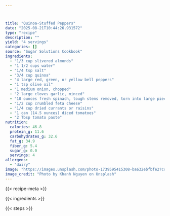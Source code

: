 ```yaml
---



title: "Quinoa-Stuffed Peppers"
date: "2025-08-21T10:44:26.931572"
type: "recipe"
description: ""
yield: "4 servings"
categories: []
source: "Sugar Solutions Cookbook"
ingredients:
  - "1/3 cup slivered almonds"
  - "1 1/2 cups water"
  - "1/4 tsp salt"
  - "3/4 cup quinoa"
  - "4 large red, green, or yellow bell peppers"
  - "1 tsp olive oil"
  - "1 medium onion, chopped"
  - "2 large cloves garlic, minced"
  - "10 ounces fresh spinach, tough stems removed, torn into large pieces"
  - "1/2 cup crumbled feta cheese"
  - "1/4 cup dried currants or raisins"
  - "1 can (14.5 ounces) diced tomatoes"
  - "2 Tbsp tomato paste"
nutrition:
  calories: 46.8
  protein_g: 11.6
  carbohydrates_g: 32.6
  fat_g: 34.9
  fiber_g: 5.4
  sugar_g: 0.0
  servings: 4
allergens:
  - "dairy"
image: "https://images.unsplash.com/photo-1739595415308-ba632ebfbfe2?crop=entropy&cs=tinysrgb&fit=max&fm=jpg&ixid=M3w3OTQ5MzV8MHwxfHNlYXJjaHwxfHxxdWlub2Etc3R1ZmZlZCUyMHBlcHBlcnMlMjBmb29kfGVufDF8MHx8fDE3NTU4MDQ1NjR8MA&ixlib=rb-4.1.0&q=80&w=1080"
image_credit: "Photo by Khanh Nguyen on Unsplash"
---
```


{{< recipe-meta >}}

{{< ingredients >}}

{{< steps >}}
